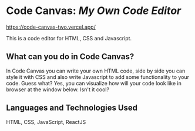 
# Code Canvas: _My Own Code Editor_
https://code-canvas-two.vercel.app/


This is a code editor for HTML, CSS and Javascript.

## What can you do in Code Canvas?


In Code Canvas you can write your own HTML code, side by side you can style it with CSS and also write Javascript to add some functionality to your code.
Guess what?
Yes, you can visualize how will your code look like in browser at the window below.
Isn't it cool?

## Languages and Technologies Used


HTML, CSS, JavaScript, ReactJS
